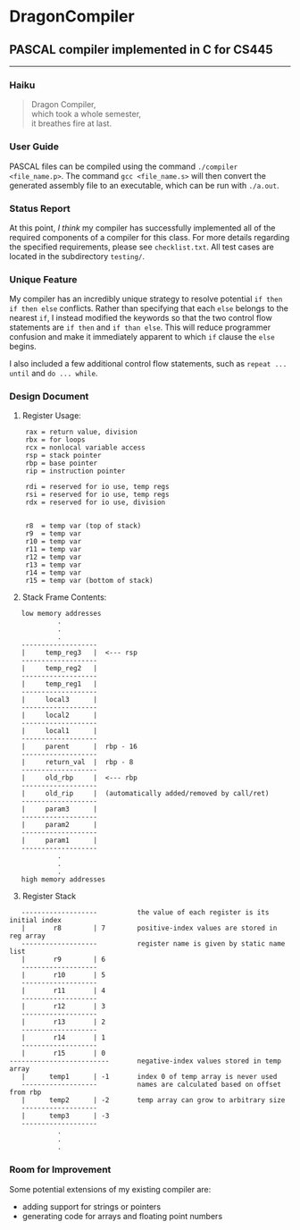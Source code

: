 # DragonCompiler
## PASCAL compiler implemented in C for CS445
--------------------------------------------

### Haiku
> Dragon Compiler,<br>
> which took a whole semester,<br>
> it breathes fire at last.<br>

### User Guide
PASCAL files can be compiled using the command `./compiler <file_name.p>`. The command `gcc <file_name.s>` will then convert the generated assembly file to an executable, which can be run with `./a.out`. 

### Status Report
At this point, *I think* my compiler has successfully implemented all of the required components of a compiler for this class. For more details regarding the specified requirements, please see `checklist.txt`. All test cases are located in the subdirectory `testing/`.

### Unique Feature
My compiler has an incredibly unique strategy to resolve potential `if then` `if then else` conflicts. Rather than specifying that each `else` belongs to the nearest `if`, I instead modified the keywords so that the two control flow statements are `if then` and `if than else`. This will reduce programmer confusion and make it immediately apparent to which `if` clause the `else` begins.

I also included a few additional control flow statements, such as `repeat ... until` and `do ... while`.

### Design Document
1. Register Usage:

```
	rax = return value, division
	rbx = for loops
	rcx = nonlocal variable access
	rsp = stack pointer
	rbp = base pointer
	rip = instruction pointer

	rdi = reserved for io use, temp regs
	rsi = reserved for io use, temp regs
	rdx = reserved for io use, division
	

	r8  = temp var (top of stack)
	r9  = temp var
	r10 = temp var	
	r11 = temp var
	r12 = temp var
	r13 = temp var
	r14 = temp var
	r15 = temp var (bottom of stack)
```

2. Stack Frame Contents:
```
   low memory addresses
            .
            .
            .
   -------------------
   |     temp_reg3   | 	<--- rsp
   -------------------
   |     temp_reg2   |
   -------------------
   |     temp_reg1   |
   -------------------
   |     local3      |
   -------------------
   |     local2      |
   -------------------
   |     local1      |
   -------------------
   |     parent      |  rbp - 16
   -------------------
   |     return_val  |  rbp - 8
   -------------------
   |     old_rbp     | 	<--- rbp
   -------------------
   |     old_rip     |	(automatically added/removed by call/ret)
   -------------------
   |     param3      |
   -------------------
   |     param2      |
   -------------------
   |     param1      |
   -------------------
            .
            .
            .
   high memory addresses
```
3. Register Stack
   
```
   -------------------  		the value of each register is its initial index
   |       r8        | 7		positive-index values are stored in reg array
   -------------------			register name is given by static name list
   |       r9        | 6
   -------------------
   |       r10       | 5
   -------------------
   |       r11       | 4
   -------------------
   |       r12       | 3
   -------------------
   |       r13       | 2
   -------------------
   |       r14       | 1
   -------------------
   |       r15       | 0
-------------------------		negative-index values stored in temp array
   |      temp1      | -1		index 0 of temp array is never used
   -------------------			names are calculated based on offset from rbp
   |      temp2      | -2		temp array can grow to arbitrary size
   -------------------
   |      temp3      | -3
   -------------------
            .
            .
            .
```

### Room for Improvement
Some potential extensions of my existing compiler are:
- adding support for strings or pointers
- generating code for arrays and floating point numbers
